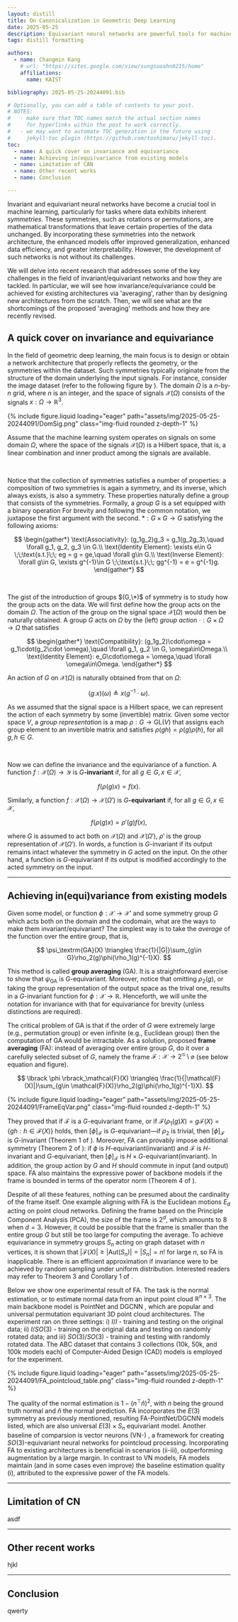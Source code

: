 ```yaml
---
layout: distill
title: On Canonicalization in Geometric Deep Learning
date: 2025-05-25
description: Equivariant neural networks are powerful tools for machine learning tasks involving data with inherent symmetries. Their power stems from their ability to encode known transformations directly into their architecture, providing a strong inductive bias, especially in domains like physics, chemistry, and computer vision. This blog post delves into recent research addressing some of the key challenges that arise when applying these models.
tags: distill formatting

authors:
  - name: Changmin Kang
    # url: "https://sites.google.com/view/sungsooahn0215/home"
    affiliations:
      name: KAIST

bibliography: 2025-05-25-20244091.bib

# Optionally, you can add a table of contents to your post.
# NOTES:
#   - make sure that TOC names match the actual section names
#     for hyperlinks within the post to work correctly.
#   - we may want to automate TOC generation in the future using
#     jekyll-toc plugin (https://github.com/toshimaru/jekyll-toc).
toc:
  - name: A quick cover on invariance and equivariance
  - name: Achieving in(equi)variance from existing models
  - name: Limitation of CAN
  - name: Other recent works
  - name: Conclusion

---
```


Invariant and equivariant neural networks have become a crucial tool in machine learning, particularly for tasks where data exhibits inherent *symmetries*. These symmetries, such as rotations or permutations, are mathematical transformations that leave certain properties of the data unchanged. By incorporating these symmetries into the network architecture, the enhanced models offer improved generalization, enhanced data efficiency, and greater interpretability. However, the development of such networks is not without its challenges.

We will delve into recent research that addresses some of the key challenges in the field of invariant/equivariant networks and how they are tackled. In particular, we will see how invariance/equivariance could be achieved for existing architectures via 'averaging', rather than by designing new architectures from the scratch. Then, we will see what are the shortcomings of the proposed 'averaging' methods and how they are recently revised.

## A quick cover on invariance and equivariance

In the field of geometric deep learning, the main focus is to design or obtain a network architecture that properly reflects the geometry, or the symmetries within the dataset. Such symmetries typically originate from the structure of the domain underlying the input signals. For instance, consider the image dataset (refer to the following figure by <d-cite key="bronstein2021geometric"></d-cite>). The domain $\Omega$ is a $n$-by-$n$ grid, where $n$ is an integer, and the space of signals $\mathcal{X}(\Omega)$ consists of the signals $x: \Omega \to \mathbb{R}^3$.

<div class="row mt-3">
    <div class="col-sm-6 mt-3 mt-md-0">
        {% include figure.liquid loading="eager" path="assets/img/2025-05-25-20244091/DomSig.png" class="img-fluid rounded z-depth-1" %}
    </div>
</div>

Assume that the machine learning system operates on signals on some domain $\Omega$, where the space of the signals $\mathcal{X}(\Omega)$ is a Hilbert space, that is, a linear combination and inner product among the signals are available.

<br>

Notice that the collection of symmetries satisfies a number of properties: a composition of two symmetries is again a symmetry, and its inverse, which always exists, is also a symmetry. These properties naturally define a group that consists of the symmetries. Formally, a *group* $G$ is a set equipped with a binary operation <d-footnote>For brevity and following the common notation, we juxtapose the first argument with the second. </d-footnote> $*:G\times G \to G$ satisfying the following axioms:

$$
\begin{gather*}
    \text{Associativity}: (g_1g_2)g_3 = g_1(g_2g_3),\quad \forall g_1, g_2, g_3 \in G.\\
    \text{Identity Element}: \exists e\in G \;\;\text{s.t.}\;\; eg = g = ge,\quad \forall g\in G.\\
    \text{Inverse Element}: \forall g\in G, \exists g^{-1}\in G \;\;\text{s.t.}\;\; gg^{-1} = e = g^{-1}g.
\end{gather*}
$$

<br>

The gist of the introduction of groups $(G,\*)$ of symmetry is to study how the group acts on the data. We will first define how the group acts on the domain $\Omega$. The action of the group on the signal space $\mathcal{X}(\Omega)$ would then be naturally obtained. A group $G$ acts on $\Omega$ by the (left) *group action* $\cdot : G\times\Omega \to \Omega$ that satisfies

$$
\begin{gather*}
    \text{Compatibility}: (g_1g_2)\cdot\omega = g_1\cdot(g_2\cdot \omega),\quad \forall g_1, g_2 \in G, \omega\in\Omega.\\
    \text{Identity Element}: e_G\cdot\omega = \omega,\quad \forall \omega\in\Omega.
\end{gather*}
$$

An action of $G$ on $\mathcal{X}(\Omega)$ is naturally obtained from that on $\Omega$:

$$
\begin{equation*}
    (g.x)(\omega) \triangleq x\left(g^{-1}\cdot\omega\right).
\end{equation*}
$$

As we assumed that the signal space is a Hilbert space, we can represent the action of each symmetry by some (invertible) matrix. Given some vector space $V$, a *group representation* is a map $\rho: G \to \mathrm{GL}(V)$ that assigns each group element to an invertible matrix and satisfies $\rho(gh) = \rho(g)\rho(h)$, for all $g, h \in G$.

<br>

Now we can define the invariance and the equivariance of a function. A function $f:\mathcal{X}(\Omega) \to \mathcal{Y}$ is $G$**-invariant** if, for all $g \in G, x\in\mathcal{X}$,

$$
f(\rho(g)x) = f(x).
$$

Similarly, a function $f:\mathcal{X}(\Omega) \to \mathcal{X}(\Omega')$ is $G$**-equivariant** if, for all $g \in G, x\in\mathcal{X}$,

$$
f(\rho(g)x) = \rho'(g)f(x),
$$

where $G$ is assumed to act both on $\mathcal{X}(\Omega)$ and $\mathcal{X}(\Omega')$, $\rho'$ is the group representation of $\mathcal{X}(\Omega')$. In words, a function is $G$-invariant if its output remains intact whatever the symmetry in $G$ acted on the input. On the other hand, a function is $G$-equivariant if its output is modified accordingly to the acted symmetry on the input.

---

## Achieving in(equi)variance from existing models

Given some model, or function $\phi:\mathcal{X} \to \mathcal{X}'$ and some symmetry group $G$ which acts both on the domain and the codomain, what are the ways to make them invariant/equivariant? The simplest way is to take the *average* of the function over the entire group, that is,

$$
\psi_\textrm{GA}(X) \triangleq \frac{1}{|G|}\sum_{g\in G}\rho_2(g)\phi(\rho_1(g)^{-1}X).
$$

This method is called **group averaging** (GA). It is a straightforward exercise to show that $\psi_\textrm{GA}$ is $G$-equivariant. Moreover, notice that omitting $\rho_2(g)$, or taking the group representation of the output space as the trival one, results in a $G$-invariant function for $\phi: \mathcal{X} \to \mathbb{R}$. Henceforth, we will unite the notation for invariance with that for equivariance for brevity (unless distinctions are required).

The critical problem of GA is that if the order of $G$ were extremely large (e.g., permutation group) or even infinite (e.g., Euclidean group) then the computation of GA would be intractable. As a solution, <d-cite key="puny2022frame"></d-cite> proposed **frame averaging** (FA): instead of averaging over entire group $G$, do it over a carefully selected subset of $G$, namely the frame $\mathcal{F}: \mathcal{X} \to 2^\mathcal{G}\setminus\varnothing$ (see below equation and figure).

$$
\lbrack \phi \rbrack_\mathcal{F}(X) \triangleq \frac{1}{|\mathcal{F}(X)|}\sum_{g\in \mathcal{F}(X)}\rho_2(g)\phi(\rho_1(g)^{-1}X).
$$

<div class="row mt-3">
    <div class="col-sm mt-3 mt-md-0">
        {% include figure.liquid loading="eager" path="assets/img/2025-05-25-20244091/FrameEqVar.png" class="img-fluid rounded z-depth-1" %}
    </div>
</div>

They proved that if $\mathcal{F}$ is a $G$-equivariant frame, or if $\mathcal{F}\left(\rho_1(g)X\right) = g\mathcal{F}(X) = \{gh: h\in\mathcal{F}(X)\}$ holds, then $\lbrack \phi \rbrack_\mathcal{F}$ is $G$-equivariant—if $\rho_2$ is trivial, then $\lbrack \phi \rbrack_\mathcal{F}$ is $G$-invariant (Theorem 1 of <d-cite key="puny2022frame"></d-cite>). Moreover, FA can provably impose additional symmetry (Theorem 2 of <d-cite key="puny2022frame"></d-cite>): if $\phi$ is $H$-equivariant(invariant) and $\mathcal{F}$ is $H$-invariant and $G$-equivariant, then $\lbrack \phi \rbrack_\mathcal{F}$ is $H\times G$-equivariant(invariant). <d-footnote> In addition, the group action by $G$ and $H$ should commute in input (and output) space. </d-footnote> FA also maintains the expressive power of backbone models if the frame is bounded in terms of the operator norm (Theorem 4 of <d-cite key="puny2022frame"></d-cite>).

Despite of all these features, nothing can be presumed about the cardinality of the frame itself. One example aligning with FA is the Euclidean motions $E_d$ acting on point cloud networks. Defining the frame based on the Principle Component Analysis (PCA), the size of the frame is $2^d$, which amounts to 8 when $d=3$. However, it could be possible that the frame is smaller than the entire group $G$ but still be too large for computing the average. To achieve equivariance in symmetry groups $S_n$ acting on graph dataset with $n$ vertices, it is shown that $\vert\mathcal{F}(X)\vert \geq \vert\mathrm{Aut}(S_n)\vert = \vert S_n\vert = n!$ for large $n$, so FA is inapplicable. <d-footnote> There is an efficient approximation if invariance were to be achieved by random sampling under uniform distribution. Interested readers may refer to Theorem 3 and Corollary 1 of <d-cite key="puny2022frame"></d-cite>. </d-footnote>

Below we show one experimental result of FA. The task is the normal estimation, or to estimate normal data from an input point cloud $\mathbb{R}^{n\times 3}$. The main backbone model is PointNet <d-cite key="qi2017pointnet"></d-cite> and DGCNN <d-cite key="wang2019dynamic"></d-cite>, which are popular and universal permutation equivariant 3D point cloud architectures. The experiment ran on three settings: i) $I/I$ - training and testing on the original data; ii) $I/SO(3)$ - training on the original data and testing on randomly rotated data; and iii) $SO(3)/SO(3)$ - training and testing with randomly rotated data. The ABC dataset <d-cite key="koch2019abc"></d-cite> that contains 3 collections (10k, 50k, and 100k models each) of Computer-Aided Design (CAD) models is employed for the experiment.

<div class="row mt-3">
    <div class="col-sm mt-3 mt-md-0">
        {% include figure.liquid loading="eager" path="assets/img/2025-05-25-20244091/FA_pointcloud_table.png" class="img-fluid rounded z-depth-1" %}
    </div>
</div>

The quality of the normal estimation is $1-(n^\top\hat{n})^2$, with $n$ being the ground truth normal and $\hat{n}$ the normal prediction. FA incorporates the $E(3)$ symmetry as previously mentioned, resulting FA-PointNet/DGCNN models listed, which are also universal $E(3)\times S_n$ equivariant model. Another baseline of comparsion is vector neurons (VN-) <d-cite key="deng2021vector"></d-cite>, a framework for creating $SO(3)$-equivariant neural networks for pointcloud processing. Incorporating FA to existing architectures is beneficial in scenarios (ii-iii), outperforming augmentation by a large margin. In contrast to VN models, FA models maintain (and in some cases even improve) the baseline estimation quality (i), attributed to the expressive power of the FA models.

---

## Limitation of CN

asdf

---

## Other recent works

hjkl

---

## Conclusion

qwerty
